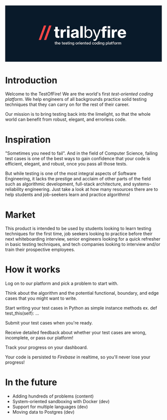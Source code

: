 ![trialbyfire banner](static/banner.png)

# Introduction
Welcome to the TestOfFire! We are the world's first *test-oriented coding platform*. We help engineers of all backgrounds practice solid testing techniques that they can carry on for the rest of their career.

Our mission is to bring testing back into the limelight, so that the whole world can benefit from robust, elegant, and errorless code.

# Inspiration
"Sometimes you need to fail". And in the field of Computer Science, failing test cases is one of the best ways to gain confidence that your code is efficient, elegant, and robust, once you pass all those tests.

But while testing is one of the most integral aspects of Software Engineering, it lacks the prestige and acclaim of other parts of the field such as algorithmic development, full-stack architecture, and systems-reliability engineering. Just take a look at how many resources there are to help students and job-seekers learn and practice algorithms!

# Market
This product is intended to be used by students looking to learn testing techniques for the first time, job seekers looking to practice before their next whiteboarding interview, senior engineers looking for a quick refresher in basic testing techniques, and tech companies looking to interview and/or train their prospective employees.

# How it works
Log on to our platform and pick a problem to start with.

Think about the algorithm and the potential functional, boundary, and edge cases that you might want to write.

Start writing your test cases in Python as simple instance methods ex. def test_this(self): ...

Submit your test cases when you're ready.

Receive detailed feedback about whether your test cases are wrong, incomplete, or pass our platform!

Track your progress on your dashboard.

Your code is persisted to *Firebase* in realtime, so you'll never lose your progress!

# In the future
- Adding hundreds of problems (content)
- System-oriented sandboxing with Docker (dev)
- Support for multiple languages (dev)
- Moving data to Postgres (dev)